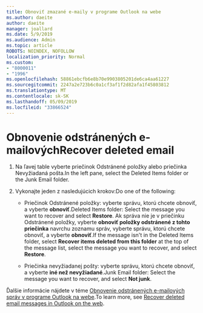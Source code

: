 ```yaml
---
title: Obnoviť zmazané e-maily v programe Outlook na webe
ms.author: daeite
author: daeite
manager: joallard
ms.date: 5/9/2019
ms.audience: Admin
ms.topic: article
ROBOTS: NOINDEX, NOFOLLOW
localization_priority: Normal
ms.custom:
- "8000011"
- "1996"
ms.openlocfilehash: 58861ebcfb6e8b70e9903805201de6ca4aa61227
ms.sourcegitcommit: 2247a2e723b6c0a1cf3af1f2d82afa1f45803812
ms.translationtype: MT
ms.contentlocale: sk-SK
ms.lasthandoff: 05/09/2019
ms.locfileid: "33866524"
---
```

# <a name="recover-deleted-email"></a><span data-ttu-id="fa5cc-102">Obnovenie odstránených e-mailových</span><span class="sxs-lookup"><span data-stu-id="fa5cc-102">Recover deleted email</span></span>

1. <span data-ttu-id="fa5cc-103">Na ľavej table vyberte priečinok Odstránené položky alebo priečinka Nevyžiadaná pošta.</span><span class="sxs-lookup"><span data-stu-id="fa5cc-103">In the left pane, select the Deleted Items folder or the Junk Email folder.</span></span>

2. <span data-ttu-id="fa5cc-104">Vykonajte jeden z nasledujúcich krokov:</span><span class="sxs-lookup"><span data-stu-id="fa5cc-104">Do one of the following:</span></span>

    - <span data-ttu-id="fa5cc-105">Priečinok Odstránené položky: vyberte správu, ktorú chcete obnoviť, a vyberte **obnoviť**.</span><span class="sxs-lookup"><span data-stu-id="fa5cc-105">Deleted Items folder: Select the message you want to recover and select **Restore**.</span></span> <span data-ttu-id="fa5cc-106">Ak správa nie je v priečinku Odstránené položky, vyberte **obnoviť položky odstránené z tohto priečinka** navrchu zoznamu správ, vyberte správu, ktorú chcete obnoviť, a vyberte **obnoviť**.</span><span class="sxs-lookup"><span data-stu-id="fa5cc-106">If the message isn't in the Deleted Items folder, select **Recover items deleted from this folder** at the top of the message list, select the message you want to recover, and select **Restore**.</span></span>

    - <span data-ttu-id="fa5cc-107">Priečinka nevyžiadanej pošty: vyberte správu, ktorú chcete obnoviť, a vyberte **iné než nevyžiadané**.</span><span class="sxs-lookup"><span data-stu-id="fa5cc-107">Junk Email folder: Select the message you want to recover, and select **Not junk**.</span></span>

<span data-ttu-id="fa5cc-108">Ďalšie informácie nájdete v téme [Obnovenie odstránených e-mailových správ v programe Outlook na webe](https://support.office.com/article/a8ca78ac-4721-4066-95dd-571842e9fb11).</span><span class="sxs-lookup"><span data-stu-id="fa5cc-108">To learn more, see [Recover deleted email messages in Outlook on the web](https://support.office.com/article/a8ca78ac-4721-4066-95dd-571842e9fb11).</span></span>